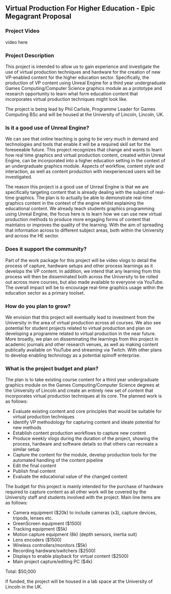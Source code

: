 ## Virtual Production For Higher Education - Epic Megagrant Proposal

### Project Video
video here

### Project Description
This project is intended to allow us to gain experience and investigate the use of virtual production techniques and hardware for the creation of new VP-enabled content for the higher education sector. Specifically, the production of VP content using Unreal Engine for a third year undergraduate Games Computing/Computer Science graphics module as a prototype and research opportunity to learn what form education content that incorporates virtual production techniques might look like.

The project is being lead by Phil Carlisle, Programme Leader for Games Computing BSc and will be housed at the University of Lincoln, Lincoln, UK. 

### Is it a good use of Unreal Engine?
We can see that online teaching is going to be very much in demand and technologies and tools that enable it will be a required skill set for the foreseeable future. This project recognizes that change and wants to learn how real time graphics and virtual production content, created within Unreal Engine, can be incorporated into a higher education setting in the context of an undergraduate graphics module. Aspects of workflow, content style and interaction, as well as content production with inexperienced users will be investigated.

The reason this project is a good use of Unreal Engine is that we are specifically targeting content that is already dealing with the subject of real-time graphics. The plan is to actually be able to demonstrate real-time graphics content in the context of the engine whilst explaining the educational content. We already teach students graphics programming using Unreal Engine, the focus here is to learn how we can use new virtual production methods to produce more engaging forms of content that maintains or improves the quality of the learning. With the aim of spreading that information across to different subject areas, both within the University and across the HE sector.

### Does it support the community?
Part of the work package for this project will be video vlogs to detail the process of capture, hardware setups and other process learnings as it develops the VP content. In addition, we intend that any learning from this process will then be disseminated both across the University to be rolled out across more courses, but also made available to everyone via YouTube. The overall impact will be to encourage real-time graphics usage within the education sector as a primary toolset.

### How do you plan to grow? 
We envision that this project will eventually lead to investment from the University in the area of virtual production across all courses. We also see potential for student projects related to virtual production and plan on developing a programme related to virtual production in the near future. More broadly, we plan on disseminating the learnings from this project in academic journals and other research venues, as well as making content publically available on YouTube and streaming via Twitch. With other plans to develop enabling technology as a potential spinoff enterprise.

### What is the project budget and plan?
The plan is to take existing course content for a third year undergraduate graphics module on the Games Computing/Computer Science degrees at the University of Lincoln and create an entirely new set of content that incorporates virtual production techniques at its core. The planned work is as follows:

- Evaluate existing content and core principles that would be suitable for virtual production techniques
- Identify VP methodology for capturing content and ideate potential for new methods
- Establish content production workflows to capture new content
- Produce weekly vlogs during the duration of the project, showing the process, hardware and software details so that others can recreate a similar setup
- Capture the content for the module, develop production tools for the automated handling of the content pipeline
- Edit the final content
- Publish final content
- Evaluate the educational value of the changed content

The budget for this project is mainly intended for the purchase of hardware required to capture content as all other work will be covered by the University staff and students involved with the project. Main line items are as follows:

- Camera equipment ($20k) to include cameras (x3), capture devices, tripods, lenses etc.
- GreenScreen equipment ($1500)
- Tracking equipment ($5k)
- Motion capture equipment (8k) (depth sensors, inertia suit)
- Lens encoders ($1500)
- Wireless controllers/monitors ($5k)
- Recording hardware/switchers ($2500)
- Displays to enable playback for virtual content ($2500)
- Main project capture/editing PC ($4k)

Total: $50,000

If funded, the project will be housed in a lab space at the University of Lincoln in the UK.
